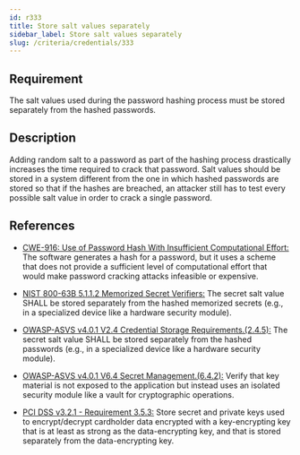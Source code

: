 ```yaml
---
id: r333
title: Store salt values separately
sidebar_label: Store salt values separately
slug: /criteria/credentials/333
---
```


## Requirement

The salt values used during the password hashing process
must be stored separately from the hashed passwords.

## Description

Adding random salt to a password
as part of the hashing process drastically
increases the time required
to crack that password.
Salt values should be stored
in a system different from the one
in which hashed passwords are stored
so that if the hashes are breached,
an attacker still has to test
every possible salt value
in order to crack a single password.

## References

- [CWE-916: Use of Password Hash With Insufficient Computational Effort:](https://cwe.mitre.org/data/definitions/916.html)
The software generates a hash
for a password,
but it uses a scheme
that does not provide a sufficient level
of computational effort
that would make password cracking attacks
infeasible or expensive.

- [NIST 800-63B 5.1.1.2 Memorized Secret Verifiers:](https://pages.nist.gov/800-63-3/sp800-63b.html)
The secret salt value
SHALL be stored separately
from the hashed memorized secrets
(e.g., in a specialized device
like a hardware security module).

- [OWASP-ASVS v4.0.1 V2.4 Credential Storage Requirements.(2.4.5):](https://owasp.org/www-project-application-security-verification-standard/)
The secret salt value
SHALL be stored separately from the hashed passwords
(e.g., in a specialized device
like a hardware security module).

- [OWASP-ASVS v4.0.1 V6.4 Secret Management.(6.4.2):](https://owasp.org/www-project-application-security-verification-standard/)
Verify that key material is not exposed
to the application but instead uses
an isolated security module
like a vault for cryptographic operations.

- [PCI DSS v3.2.1 - Requirement 3.5.3:](https://www.pcisecuritystandards.org/documents/PCI_DSS_v3-2-1.pdf)
Store secret and private keys used
to encrypt/decrypt cardholder data encrypted
with a key-encrypting key
that is at least as strong
as the data-encrypting key,
and that is stored separately
from the data-encrypting key.
